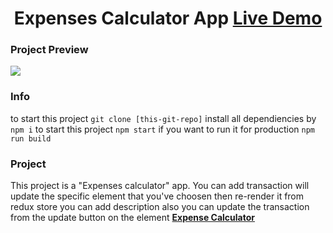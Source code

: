 <h1 align="center">Expenses Calculator App <a href="https://astonishing-lamington-32c938.netlify.app/">Live Demo</a></h1>

### Project Preview

![](https://i.ibb.co/hCvf8mp/astonishing-lamington-32c938-netlify-app.png)

### Info

to start this project `git clone [this-git-repo]`
install all dependiencies by `npm i`
to start this project `npm start`
if you want to run it for production `npm run build`

### Project

This project is a "Expenses calculator" app. You can add transaction will update the specific element that you've choosen then re-render it from redux store you can add description also you can 
update the transaction from the update button on the element __[Expense Calculator](https://astonishing-lamington-32c938.netlify.app/)__
